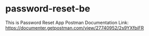 # password-reset-be
This is Password Reset App
Postman Documentation Link: https://documenter.getpostman.com/view/27740952/2s9YXfbiFR
